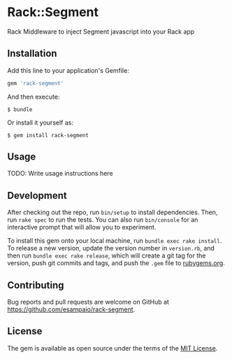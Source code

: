 # Rack::Segment

Rack Middleware to inject Segment javascript into your Rack app

## Installation

Add this line to your application's Gemfile:

```ruby
gem 'rack-segment'
```

And then execute:

    $ bundle

Or install it yourself as:

    $ gem install rack-segment

## Usage

TODO: Write usage instructions here

## Development

After checking out the repo, run `bin/setup` to install dependencies. Then, run `rake spec` to run the tests. You can also run `bin/console` for an interactive prompt that will allow you to experiment.

To install this gem onto your local machine, run `bundle exec rake install`. To release a new version, update the version number in `version.rb`, and then run `bundle exec rake release`, which will create a git tag for the version, push git commits and tags, and push the `.gem` file to [rubygems.org](https://rubygems.org).

## Contributing

Bug reports and pull requests are welcome on GitHub at https://github.com/esampaio/rack-segment.


## License

The gem is available as open source under the terms of the [MIT License](http://opensource.org/licenses/MIT).

